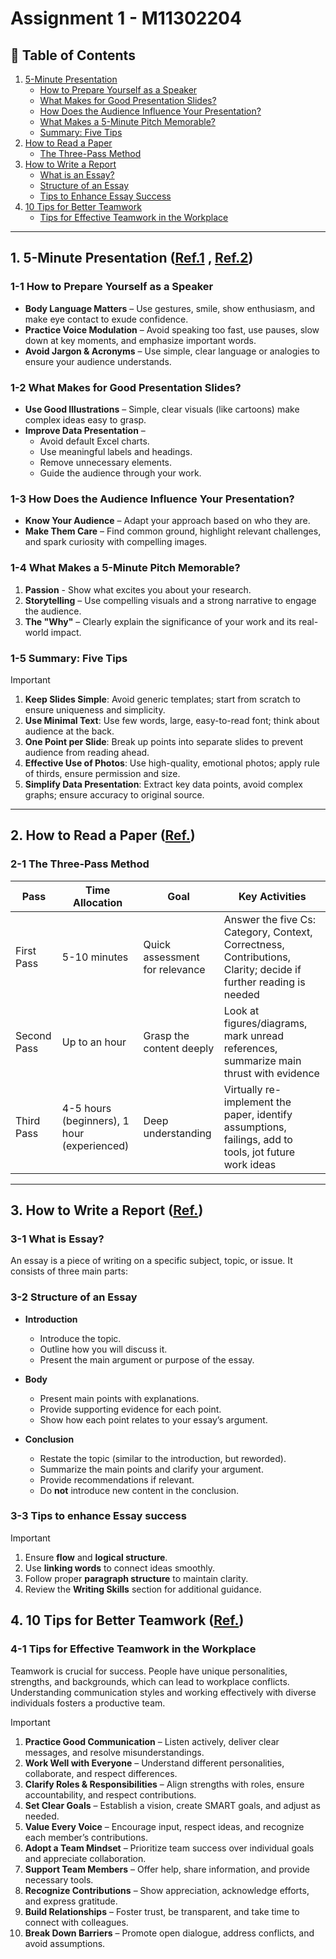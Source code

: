# Assignment 1 - M11302204 
## 📌 Table of Contents  
1. [5-Minute Presentation](#1-5-minute-presentation)  
   - [How to Prepare Yourself as a Speaker](#1-1-how-to-prepare-yourself-as-a-speaker)  
   - [What Makes for Good Presentation Slides?](#1-2-what-makes-for-good-presentation-slides)  
   - [How Does the Audience Influence Your Presentation?](#1-3-how-does-the-audience-influence-your-presentation)  
   - [What Makes a 5-Minute Pitch Memorable?](#1-4-what-makes-a-5-minute-pitch-memorable)  
   - [Summary: Five Tips](#1-5-summary-five-tips)  
2. [How to Read a Paper](#2-how-to-read-a-paper)  
   - [The Three-Pass Method](#2-1-the-three-pass-method)  
3. [How to Write a Report](#3-how-to-write-a-report)  
   - [What is an Essay?](#3-1-what-is-essay)  
   - [Structure of an Essay](#3-2-structure-of-an-essay)  
   - [Tips to Enhance Essay Success](#3-3-tips-to-enhance-essay-success)  
4. [10 Tips for Better Teamwork](#4-10-tips-for-better-teamwork)  
   - [Tips for Effective Teamwork in the Workplace](#4-1-tips-for-effective-teamwork-in-the-workplace)  

---
## 1. 5-Minute Presentation ([Ref.1](https://gradcareers.cornell.edu/spotlights/tips-for-a-5-minute-research-presentation/) , [Ref.2](https://www.youtube.com/watch?v=YVgS_opYacQ))

### 1-1 How to Prepare Yourself as a Speaker
- **Body Language Matters** – Use gestures, smile, show enthusiasm, and make eye contact to exude confidence.
- **Practice Voice Modulation** – Avoid speaking too fast, use pauses, slow down at key moments, and emphasize important words.
- **Avoid Jargon & Acronyms** – Use simple, clear language or analogies to ensure your audience understands.

### 1-2 What Makes for Good Presentation Slides?
- **Use Good Illustrations** – Simple, clear visuals (like cartoons) make complex ideas easy to grasp.
- **Improve Data Presentation** – 
  - Avoid default Excel charts.
  - Use meaningful labels and headings.
  - Remove unnecessary elements.
  - Guide the audience through your work.

### 1-3 How Does the Audience Influence Your Presentation?
- **Know Your Audience** – Adapt your approach based on who they are.
- **Make Them Care** – Find common ground, highlight relevant challenges, and spark curiosity with compelling images.

### 1-4 What Makes a 5-Minute Pitch Memorable?
1. **Passion** - Show what excites you about your research.
2. **Storytelling** – Use compelling visuals and a strong narrative to engage the audience.
3. **The "Why"** – Clearly explain the significance of your work and its real-world impact.

### 1-5 Summary: Five Tips
> [!IMPORTANT]
> 1. **Keep Slides Simple**: Avoid generic templates; start from scratch to ensure uniqueness and simplicity.
> 2. **Use Minimal Text**: Use few words, large, easy-to-read font; think about audience at the back.
> 3. **One Point per Slide**: Break up points into separate slides to prevent audience from reading ahead.
> 4. **Effective Use of Photos**: Use high-quality, emotional photos; apply rule of thirds, ensure permission and size.
> 5. **Simplify Data Presentation**: Extract key data points, avoid complex graphs; ensure accuracy to original source.

---

## 2. How to Read a Paper ([Ref.](https://web.stanford.edu/class/ee384m/Handouts/HowtoReadPaper.pdf))
### 2-1 The Three-Pass Method
| Pass        | Time Allocation                          | Goal                           | Key Activities |
|------------|------------------------------------|-------------------------------|----------------|
| First Pass | 5-10 minutes                     | Quick assessment for relevance | Answer the five Cs: Category, Context, Correctness, Contributions, Clarity; decide if further reading is needed |
| Second Pass | Up to an hour                    | Grasp the content deeply       | Look at figures/diagrams, mark unread references, summarize main thrust with evidence |
| Third Pass  | 4-5 hours (beginners), 1 hour (experienced) | Deep understanding            | Virtually re-implement the paper, identify assumptions, failings, add to tools, jot future work ideas |

---
## 3. How to Write a Report ([Ref.](https://www.openpolytechnic.ac.nz/current-students/study-tips-and-techniques/assignments/assignment-types/))
### 3-1 What is Essay?
An essay is a piece of writing on a specific subject, topic, or issue. It consists of three main parts:


### 3-2 Structure of an Essay
* **Introduction**  
  - Introduce the topic.  
  - Outline how you will discuss it.  
  - Present the main argument or purpose of the essay.  

* **Body**  
  - Present main points with explanations.  
  - Provide supporting evidence for each point.  
  - Show how each point relates to your essay’s argument.  

* **Conclusion**  
  - Restate the topic (similar to the introduction, but reworded).  
  - Summarize the main points and clarify your argument.  
  - Provide recommendations if relevant.  
  - Do **not** introduce new content in the conclusion. 
### 3-3 Tips to enhance Essay success
> [!IMPORTANT]
> 1.  Ensure **flow** and **logical structure**.
> 2.  Use **linking words** to connect ideas smoothly.
> 3.  Follow proper **paragraph structure** to maintain clarity.
> 4.  Review the **Writing Skills** section for additional guidance.  


## 4. 10 Tips for Better Teamwork ([Ref.](https://www.aces.edu/blog/topics/finance-career/10-tips-for-effective-teamwork-in-the-workplace/))
### 4-1 Tips for Effective Teamwork in the Workplace  

Teamwork is crucial for success. People have unique personalities, strengths, and backgrounds, which can lead to workplace conflicts. Understanding communication styles and working effectively with diverse individuals fosters a productive team.  

 
> [!IMPORTANT]
> 1. **Practice Good Communication** – Listen actively, deliver clear messages, and resolve misunderstandings.  
> 2. **Work Well with Everyone** – Understand different personalities, collaborate, and respect differences.  
> 3. **Clarify Roles & Responsibilities** – Align strengths with roles, ensure accountability, and respect contributions.  
> 4. **Set Clear Goals** – Establish a vision, create SMART goals, and adjust as needed.  
> 5. **Value Every Voice** – Encourage input, respect ideas, and recognize each member’s contributions.  
> 6. **Adopt a Team Mindset** – Prioritize team success over individual goals and appreciate collaboration.  
> 7. **Support Team Members** – Offer help, share information, and provide necessary tools.  
> 8. **Recognize Contributions** – Show appreciation, acknowledge efforts, and express gratitude.  
> 9. **Build Relationships** – Foster trust, be transparent, and take time to connect with colleagues.  
> 10. **Break Down Barriers** – Promote open dialogue, address conflicts, and avoid assumptions.  

